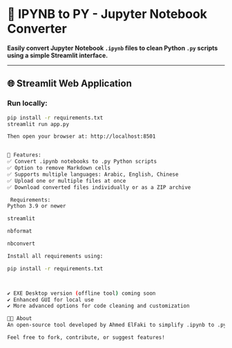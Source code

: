 # 🔄 IPYNB to PY - Jupyter Notebook Converter

**Easily convert Jupyter Notebook `.ipynb` files to clean Python `.py` scripts using a simple Streamlit interface.**

---

## 🌐 Streamlit Web Application

### Run locally:

```bash
pip install -r requirements.txt
streamlit run app.py

Then open your browser at: http://localhost:8501


🚀 Features:
✅ Convert .ipynb notebooks to .py Python scripts
✅ Option to remove Markdown cells
✅ Supports multiple languages: Arabic, English, Chinese
✅ Upload one or multiple files at once
✅ Download converted files individually or as a ZIP archive

 Requirements:
Python 3.9 or newer

streamlit

nbformat

nbconvert

Install all requirements using:

pip install -r requirements.txt



✔️ EXE Desktop version (offline tool) coming soon
✔️ Enhanced GUI for local use
✔️ More advanced options for code cleaning and customization

👨‍💻 About
An open-source tool developed by Ahmed ElFaki to simplify .ipynb to .py conversion for developers, students, and data scientists.

Feel free to fork, contribute, or suggest features!
